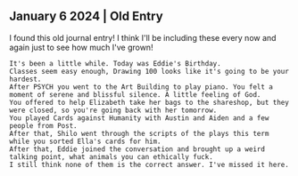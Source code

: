 ## January 6 2024 | Old Entry
I found this old journal entry! I think I'll be including these every now and again just to see how much I've grown!
```tsql
It's been a little while. Today was Eddie's Birthday.
Classes seem easy enough, Drawing 100 looks like it's going to be your hardest.
After PSYCH you went to the Art Building to play piano. You felt a moment of serene and blissful silence. A little feeling of God.
You offered to help Elizabeth take her bags to the shareshop, but they were closed, so you're going back with her tomorrow.
You played Cards against Humanity with Austin and Aiden and a few people from Post.
After that, Shilo went through the scripts of the plays this term while you sorted Ella's cards for him.
After that, Eddie joined the conversation and brought up a weird talking point, what animals you can ethically fuck.
I still think none of them is the correct answer. I've missed it here.
 ```
